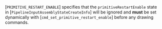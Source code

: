 [`PRIMITIVE_RESTART_ENABLE`] specifies that the
`primitiveRestartEnable` state in
[`PipelineInputAssemblyStateCreateInfo`] will be ignored and  **must** 
be set dynamically with [`cmd_set_primitive_restart_enable`] before any
drawing commands.